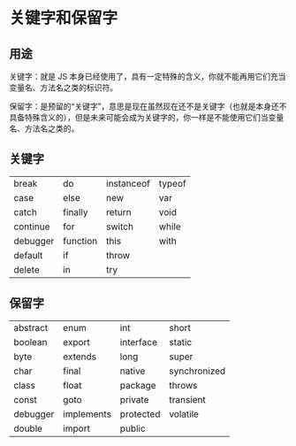 # 关键字和保留字

## 用途

关键字：就是 JS 本身已经使用了，具有一定特殊的含义，你就不能再用它们充当变量名、方法名之类的标识符。

保留字：是预留的“关键字”，意思是现在虽然现在还不是关键字（也就是本身还不具备特殊含义的），但是未来可能会成为关键字的，你一样是不能使用它们当变量名、方法名之类的。

## 关键字

|||||
|-|-|-|-|
|break|do|instanceof|typeof|
|case|else|new|var|
|catch|finally|return|void|
|continue|for|switch|while|
|debugger|function|this|with|
|default|if|throw||
|delete|in|try||

## 保留字

|||||
|-|-|-|-|
|abstract|enum|int|short|
|boolean|export|interface|static|
|byte|extends|long|super|
|char|final|native|synchronized|
|class|float|package|throws|
|const|goto|private|transient|
|debugger|implements|protected|volatile|
|double|import|public||
